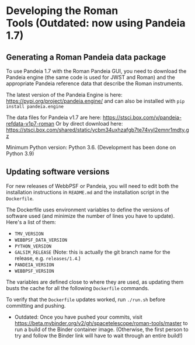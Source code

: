 # Developing the Roman Tools (Outdated: now using Pandeia 1.7)

## Generating a Roman Pandeia data package

To use Pandeia 1.7 with the Roman Pandeia GUI, you need to download the Pandeia engine (the same code is used for JWST and Roman) and the appropriate Pandeia reference data that describe the Roman instruments.

The latest version of the Pandeia Engine is here: https://pypi.org/project/pandeia.engine/ and can also be installed with `pip install pandeia.engine`

The data files for Pandeia v1.7 are here: 
https://stsci.box.com/v/pandeia-refdata-v1p7-roman
Or by direct download here:
https://stsci.box.com/shared/static/ycbm34uxhzafgb7te74vyl2emnr1mdty.gz

Minimum Python version: Python 3.6. (Development has been done on Python 3.9)


## Updating software versions

For new releases of WebbPSF or Pandeia, you will need to edit both the installation instructions in `README.md` and the installation script in the `Dockerfile`.

The Dockerfile uses environment variables to define the versions of software used (and minimize the number of lines you have to update). Here's a list of them:

  * `TMV_VERSION`
  * `WEBBPSF_DATA_VERSION`
  * `PYTHON_VERSION`
  * `GALSIM_RELEASE` (Note: this is actually the git branch name for the release, e.g. `releases/1.4`.)
  * `PANDEIA_VERSION`
  * `WEBBPSF_VERSION`

The variables are defined close to where they are used, as updating them busts the cache for all the following `Dockerfile` commands.

To verify that the `Dockerfile` updates worked, run `./run.sh` before committing and pushing.

- Outdated: Once you have pushed your commits, visit https://beta.mybinder.org/v2/gh/spacetelescope/roman-tools/master to run a build of the Binder container image. (Otherwise, the first person to try and follow the Binder link will have to wait through an entire build!)
